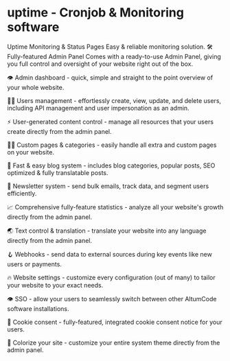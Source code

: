 # uptime - Cronjob & Monitoring software

Uptime Monitoring &amp; Status Pages Easy &amp; reliable monitoring solution.
🛠 Fully-featured Admin Panel
Comes with a ready-to-use Admin Panel, giving you full control and oversight of your website right out of the box.

👁  Admin dashboard - quick, simple and straight to the point overview of your whole website.

🙋‍♂️  Users management - effortlessly create, view, update, and delete users, including API management and user impersonation as an admin.

⚡️  User-generated content control - manage all resources that your users create directly from the admin panel.

👩‍💻  Custom pages & categories - easily handle all extra and custom pages on your website.

📝  Fast & easy blog system - includes blog categories, popular posts, SEO optimized & fully translatable posts.

📧  Newsletter system - send bulk emails, track data, and segment users efficiently.

📈  Comprehensive fully-feature statistics - analyze all your website's growth directly from the admin panel.

🌏  Text control & translation - translate your website into any language directly from the admin panel.

🪝  Webhooks - send data to external sources during key events like new users or payments.

🔥  Website settings - customize every configuration (out of many) to tailor your website to your exact needs.

👁  SSO - allow your users to seamlessly switch between other AltumCode software installations.

🍪  Cookie consent - fully-featured, integrated cookie consent notice for your users.

🎨  Colorize your site - customize your entire system theme directly from the admin panel.

